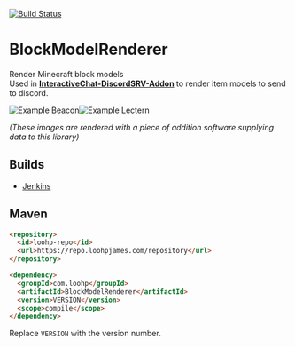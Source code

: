 [![Build Status](https://ci.loohpjames.com/job/BlockModelRenderer/badge/icon)](https://ci.loohpjames.com/job/BlockModelRenderer/)
# BlockModelRenderer
Render Minecraft block models<br>
Used in **[InteractiveChat-DiscordSRV-Addon](https://github.com/LOOHP/InteractiveChat-DiscordSRV-Addon)** to render item models to send to discord.

![Example Beacon](https://imgur.com/loHqLHB.png)![Example Lectern](https://imgur.com/pPaEpCt.png)

*(These images are rendered with a piece of addition software supplying data to this library)*

## Builds

- [Jenkins](https://ci.loohpjames.com/job/BlockModelRenderer/)

## Maven
```html
<repository>
  <id>loohp-repo</id>
  <url>https://repo.loohpjames.com/repository</url>
</repository>
```
```html
<dependency>
  <groupId>com.loohp</groupId>
  <artifactId>BlockModelRenderer</artifactId>
  <version>VERSION</version>
  <scope>compile</scope>
</dependency>
```
Replace `VERSION` with the version number.
